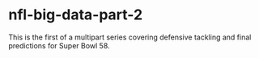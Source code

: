 # nfl-big-data-part-2
This is the first of a multipart series covering defensive tackling and final predictions for Super Bowl 58.

